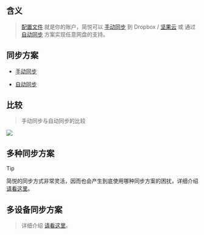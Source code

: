 含义
--

> [配置文件](配置文件) 就是你的账户，简悦可以 [手动同步](手动同步) 到 Dropbox / [坚果云](坚果云) 或 通过 [自动同步](自动同步) 方案实现任意网盘的支持。


同步方案
--

- [手动同步](手动同步)

- [自动同步](自动同步)

比较
---

> 手动同步与自动同步的比较

![](https://s1.ax1x.com/2022/11/10/zpXhHe.png)

多种同步方案
---

> [!TIP]
> 简悦的同步方式非常灵活，因而也会产生到底使用哪种同步方案的困扰，详细介绍 [请看这里](https://www.yuque.com/kenshin/simpread/ahc56v)。

多设备同步方案
---

> 详细介绍 [请看这里](https://www.yuque.com/kenshin/simpread/dgmm5q)。
